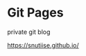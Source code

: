# Git Pages

private git blog

<a href="https://snutiise.github.io/">https://snutiise.github.io/</a>